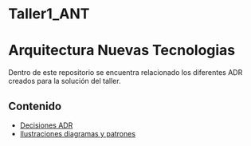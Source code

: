 # Taller1_ANT
# Arquitectura Nuevas Tecnologias
Dentro de este repositorio se encuentra relacionado los diferentes ADR creados para la solución del taller. 

## Contenido
* [Decisiones ADR](/docs/decisions)
* [Ilustraciones diagramas y patrones](/imagenes)

